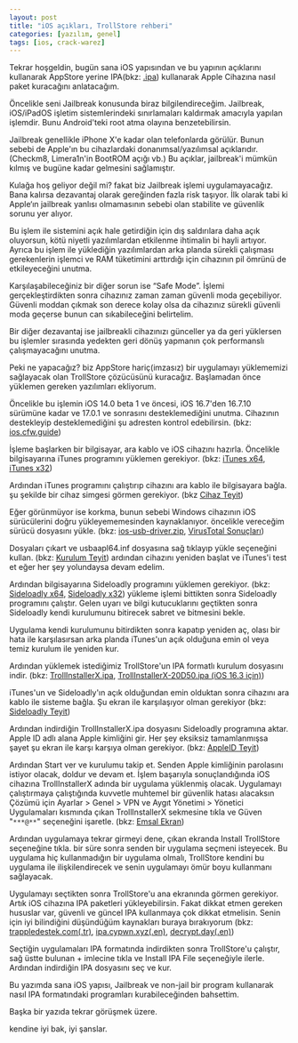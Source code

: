 ```yaml
---
layout: post
title: "iOS açıkları, TrollStore rehberi"
categories: [yazılım, genel]
tags: [ios, crack-warez]
---
```


Tekrar hoşgeldin, bugün sana iOS yapısından ve bu yapının açıklarını kullanarak AppStore yerine IPA(bkz: [.ipa](https://wikipedia.org/wiki/.ipa)) kullanarak Apple Cihazına nasıl paket kuracağını anlatacağım.

Öncelikle seni Jailbreak konusunda biraz bilgilendireceğim. Jailbreak, iOS/iPadOS işletim sistemlerindeki sınırlamaları kaldırmak amacıyla yapılan işlemdir. Bunu Android'teki root atma olayına benzetebilirsin.

Jailbreak genellikle iPhone X'e kadar olan telefonlarda görülür. Bunun sebebi de Apple'ın bu cihazlardaki donanımsal/yazılımsal açıklarıdır. (Checkm8, Limera1n'in BootROM açığı vb.) Bu açıklar, jailbreak'i mümkün kılmış ve bugüne kadar gelmesini sağlamıştır.

Kulağa hoş geliyor değil mi? fakat biz Jailbreak işlemi uygulamayacağız. Bana kalırsa dezavantaj olarak gereğinden fazla risk taşıyor. İlk olarak tabi ki Apple‘ın jailbreak yanlısı olmamasının sebebi olan stabilite ve güvenlik sorunu yer alıyor. 

Bu işlem ile sistemini açık hale getirdiğin için dış saldırılara daha açık oluyorsun, kötü niyetli yazılımlardan etkilenme ihtimalin bi hayli artıyor. Ayrıca bu işlem ile yüklediğin yazılımlardan arka planda sürekli çalışması gerekenlerin işlemci ve RAM tüketimini arttırdığı için cihazının pil ömrünü de etkileyeceğini unutma.

Karşılaşabileceğiniz bir diğer sorun ise “Safe Mode”. İşlemi gerçekleştirdikten sonra cihazınız zaman zaman güvenli moda geçebiliyor. Güvenli moddan çıkmak son derece kolay olsa da cihazınız sürekli güvenli moda geçerse bunun can sıkabileceğini belirtelim.

Bir diğer dezavantaj ise jailbreakli cihazınızı günceller ya da geri yüklersen bu işlemler sırasında yedekten geri dönüş yapmanın çok performanslı çalışmayacağını unutma.

Peki ne yapacağız? biz AppStore hariç(imzasız) bir uygulamayı yüklememizi sağlayacak olan TrollStore çözücüsünü kuracağız. Başlamadan önce yüklemen gereken yazılımları ekliyorum.

Öncelikle bu işlemin iOS 14.0 beta 1 ve öncesi, iOS 16.7'den 16.7.10 sürümüne kadar ve 17.0.1 ve sonrasını desteklemediğini unutma. Cihazının destekleyip desteklemediğini şu adresten kontrol edebilirsin. (bkz: [ios.cfw.guide](https://ios.cfw.guide/installing-trollstore/))

İşleme başlarken bir bilgisayar, ara kablo ve iOS cihazını hazırla. Öncelikle bilgisayarına iTunes programını yüklemen gerekiyor. (bkz: [iTunes x64](https://www.apple.com/itunes/download/win64), [iTunes x32](https://www.apple.com/itunes/download/win32))

Ardından iTunes programını çalıştırıp cihazını ara kablo ile bilgisayara bağla. şu şekilde bir cihaz simgesi görmen gerekiyor. (bkz [Cihaz Teyit](https://imobie-resource.com/en/support/img/fix-iphone-not-showing-in-itunes-1.jpg))

Eğer görünmüyor ise korkma, bunun sebebi Windows cihazının iOS sürücülerini doğru yükleyememesinden kaynaklanıyor. öncelikle vereceğim sürücü dosyasını yükle. (bkz: [ios-usb-driver.zip](https://pixeldrain.com/u/2ixoy9gk), [VirusTotal Sonuçları](https://www.virustotal.com/gui/file/65ce9fd728e0066c22ca46312ffa4005e50d522513b746c2dba8e1a63afd4bff))

Dosyaları çıkart ve usbaapl64.inf dosyasına sağ tıklayıp yükle seçeneğini kullan. (bkz: [Kurulum Teyit](https://techcult.com/wp-content/uploads/2021/08/Install-usbaapl64.inf-or-usbaapl.inf-file-from-Drivers.png)) ardından cihazını yeniden başlat ve iTunes'i test et eğer her şey yolundaysa devam edelim.

Ardından bilgisayarına Sideloadly programını yüklemen gerekiyor. (bkz: [Sideloadly x64](https://sideloadly.io/SideloadlySetup64.exe), [Sideloadly x32](https://sideloadly.io/SideloadlySetup32.exe)) yükleme işlemi bittikten sonra Sideloadly programını çalıştır. Gelen uyarı ve bilgi kutucuklarını geçtikten sonra Sideloadly kendi kurulumunu bitirecek sabret ve bitmesini bekle.

Uygulama kendi kurulumunu bitirdikten sonra kapatıp yeniden aç, olası bir hata ile karşılasırsan arka planda iTunes'un açık olduğuna emin ol veya temiz kurulum ile yeniden kur.

Ardından yüklemek istediğimiz TrollStore'un IPA formatlı kurulum dosyasını indir. (bkz: [TrollInstallerX.ipa](https://github.com/alfiecg24/TrollInstallerX/releases/download/1.0.3/TrollInstallerX.ipa), [TrollInstallerX-20D50.ipa (iOS 16.3 için)](https://github.com/alfiecg24/TrollInstallerX/releases/download/1.0.3/TrollInstallerX-20D50.ipa))

iTunes'un ve Sideloadly'ın açık olduğundan emin olduktan sonra cihazını ara kablo ile sisteme bağla. Şu ekran ile karşılaşıyor olman gerekiyor (bkz: [Sideloadly Teyit](https://sideloadly.io/screenshots/sideloadly.png))

Ardından indirdiğin TrollInstallerX.ipa dosyasını Sideloadly programına aktar. Apple ID adlı alana Apple kimliğini gir. Her şey eksiksiz tamamlanmışsa şayet şu ekran ile karşı karşıya olman gerekiyor. (bkz: [AppleID Teyit](https://files.catbox.moe/3fbm4g.PNG))

Ardından Start ver ve kurulumu takip et. Senden Apple kimliğinin parolasını istiyor olacak, doldur ve devam et. İşlem başarıyla sonuçlandığında iOS cihazına TrollInstallerX adında bir uygulama yüklenmiş olacak. Uygulamayı çalıştırmaya çalıştığında kuvvetle muhtemel bir güvenlik hatası alacaksın Çözümü için Ayarlar > Genel > VPN ve Aygıt Yönetimi > Yönetici Uygulamaları kısmında çıkan TrollInstallerX sekmesine tıkla ve Güven "````***@**````" seçeneğini işaretle. (bkz: [Emsal Ekran](https://cdsassets.apple.com/live/7WUAS350/images/business-and-education/locale/tr-tr/ios-17-iphone-15-pro-settings-general-vpn-device-management-enterprise-app-trust-developer-trust.png))

Ardından uygulamaya tekrar girmeyi dene, çıkan ekranda Install TrollStore seçeneğine tıkla. bir süre sonra senden bir uygulama seçmeni isteyecek. Bu uygulama hiç kullanmadığın bir uygulama olmalı, TrollStore kendini bu uygulama ile ilişkilendirecek ve senin uygulamayı ömür boyu kullanmanı sağlayacak.

Uygulamayı seçtikten sonra TrollStore'u ana ekranında görmen gerekiyor. Artık iOS cihazına IPA paketleri yükleyebilirsin. Fakat dikkat etmen gereken hususlar var, güvenli ve güncel IPA kullanmaya çok dikkat etmelisin. Senin için iyi bilindiğini düşündüğüm kaynakları buraya bırakıyorum (bkz: [trappledestek.com(.tr)](https://trappledestek.com/forumlar/ios-uygulamalar.25/), [ipa.cypwn.xyz(.en)](https://ipa.cypwn.xyz/), [decrypt.day(.en)](https://decrypt.day/library))

Seçtiğin uygulamaları IPA formatında indirdikten sonra TrollStore'u çalıştır, sağ üstte bulunan + imlecine tıkla ve Install IPA File seçeneğiyle ilerle. Ardından indirdiğin IPA dosyasını seç ve kur.

Bu yazımda sana iOS yapısı, Jailbreak ve non-jail bir program kullanarak nasıl IPA formatındaki programları kurabileceğinden bahsettim.

Başka bir yazıda tekrar görüşmek üzere.

kendine iyi bak, iyi şanslar.












